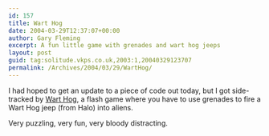 ```yaml
---
id: 157
title: Wart Hog
date: 2004-03-29T12:37:07+00:00
author: Gary Fleming
excerpt: A fun little game with grenades and wart hog jeeps
layout: post
guid: tag:solitude.vkps.co.uk,2003:1,20040329123707
permalink: /Archives/2004/03/29/WartHog/
---
```

I had hoped to get an update to a piece of code out today, but I got side-tracked by [Wart Hog](http://www.ebaumsworld.com/warthog.html), a flash game where you have to use grenades to fire a Wart Hog jeep (from Halo) into aliens.

Very puzzling, very fun, very bloody distracting.
